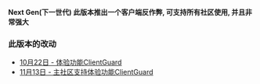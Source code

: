 **Next Gen(下一世代) 此版本推出一个客户端反作弊, 可支持所有社区使用, 并且非常强大** 
  
### 此版本的改动
* [10月22日 - 体验功能ClientGuard](10-22)  
* [11月13日 - 主社区支持体验功能ClientGuard](11-13)  
